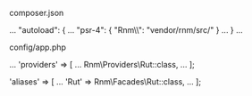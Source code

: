 composer.json

...
"autoload": {
        ...
        "psr-4": {
            "Rnm\\\\": "vendor/rnm/src/"
        }
        ...
    }
...
        
config/app.php

...
'providers' => [
    ...
    Rnm\Providers\Rut::class,
    ...
];

'aliases' => [
    ...
    'Rut' => Rnm\Facades\Rut::class,
    ...
];
